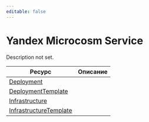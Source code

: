 ```yaml
---
editable: false
---
```


# Yandex Microcosm Service
Description not set.

Ресурс | Описание
--- | ---
[Deployment](Deployment/index.md) | 
[DeploymentTemplate](DeploymentTemplate/index.md) | 
[Infrastructure](Infrastructure/index.md) | 
[InfrastructureTemplate](InfrastructureTemplate/index.md) | 